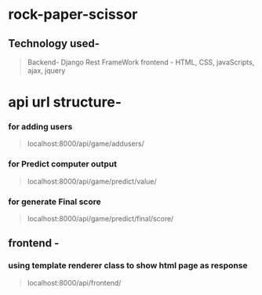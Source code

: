 # rock-paper-scissor
## Technology used-
>Backend- Django Rest FrameWork
>frontend - HTML, CSS, javaScripts, ajax, jquery
 
# api url structure-
### for adding users
>localhost:8000/api/game/addusers/

### for Predict computer output
>localhost:8000/api/game/predict/value/

### for generate Final score
>localhost:8000/api/game/predict/final/score/

## frontend -
### using template renderer class to show html page as response
>localhost:8000/api/frontend/ 
